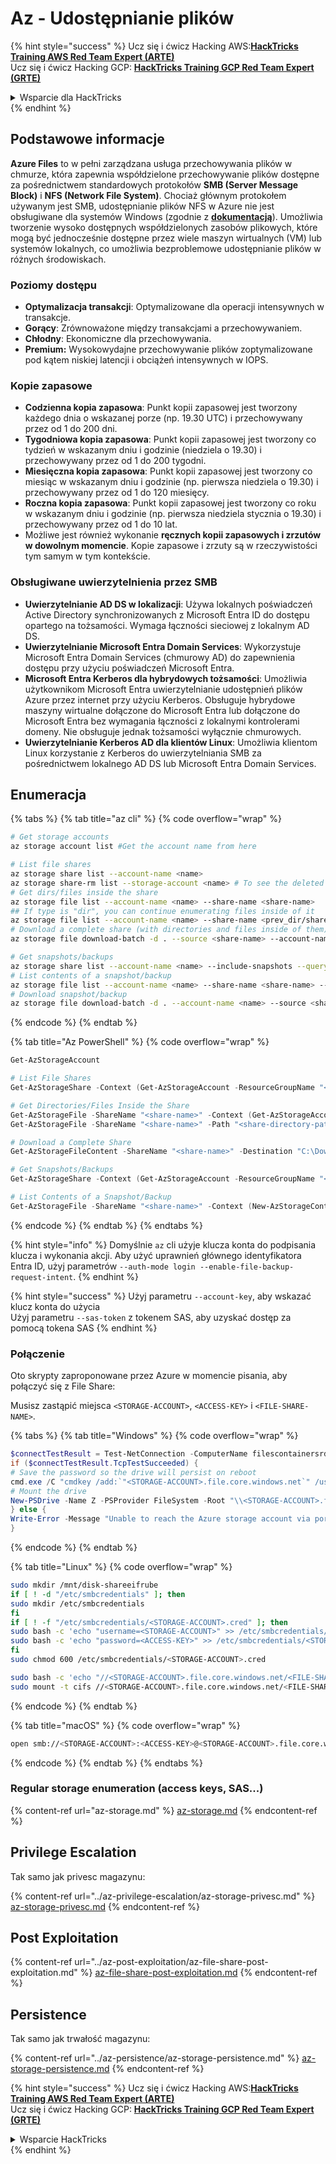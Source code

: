 # Az - Udostępnianie plików

{% hint style="success" %}
Ucz się i ćwicz Hacking AWS:<img src="../../../.gitbook/assets/image (1) (1) (1) (1).png" alt="" data-size="line">[**HackTricks Training AWS Red Team Expert (ARTE)**](https://training.hacktricks.xyz/courses/arte)<img src="../../../.gitbook/assets/image (1) (1) (1) (1).png" alt="" data-size="line">\
Ucz się i ćwicz Hacking GCP: <img src="../../../.gitbook/assets/image (2) (1).png" alt="" data-size="line">[**HackTricks Training GCP Red Team Expert (GRTE)**<img src="../../../.gitbook/assets/image (2) (1).png" alt="" data-size="line">](https://training.hacktricks.xyz/courses/grte)

<details>

<summary>Wsparcie dla HackTricks</summary>

* Sprawdź [**plany subskrypcyjne**](https://github.com/sponsors/carlospolop)!
* **Dołącz do** 💬 [**grupy Discord**](https://discord.gg/hRep4RUj7f) lub [**grupy telegramowej**](https://t.me/peass) lub **śledź** nas na **Twitterze** 🐦 [**@hacktricks\_live**](https://twitter.com/hacktricks_live)**.**
* **Dziel się trikami hackingowymi, przesyłając PR-y do** [**HackTricks**](https://github.com/carlospolop/hacktricks) i [**HackTricks Cloud**](https://github.com/carlospolop/hacktricks-cloud) repozytoriów na GitHubie.

</details>
{% endhint %}

## Podstawowe informacje

**Azure Files** to w pełni zarządzana usługa przechowywania plików w chmurze, która zapewnia współdzielone przechowywanie plików dostępne za pośrednictwem standardowych protokołów **SMB (Server Message Block)** i **NFS (Network File System)**. Chociaż głównym protokołem używanym jest SMB, udostępnianie plików NFS w Azure nie jest obsługiwane dla systemów Windows (zgodnie z [**dokumentacją**](https://learn.microsoft.com/en-us/azure/storage/files/files-nfs-protocol)). Umożliwia tworzenie wysoko dostępnych współdzielonych zasobów plikowych, które mogą być jednocześnie dostępne przez wiele maszyn wirtualnych (VM) lub systemów lokalnych, co umożliwia bezproblemowe udostępnianie plików w różnych środowiskach.

### Poziomy dostępu

* **Optymalizacja transakcji**: Optymalizowane dla operacji intensywnych w transakcje.
* **Gorący**: Zrównoważone między transakcjami a przechowywaniem.
* **Chłodny**: Ekonomiczne dla przechowywania.
* **Premium:** Wysokowydajne przechowywanie plików zoptymalizowane pod kątem niskiej latencji i obciążeń intensywnych w IOPS.

### Kopie zapasowe

* **Codzienna kopia zapasowa**: Punkt kopii zapasowej jest tworzony każdego dnia o wskazanej porze (np. 19.30 UTC) i przechowywany przez od 1 do 200 dni.
* **Tygodniowa kopia zapasowa**: Punkt kopii zapasowej jest tworzony co tydzień w wskazanym dniu i godzinie (niedziela o 19.30) i przechowywany przez od 1 do 200 tygodni.
* **Miesięczna kopia zapasowa**: Punkt kopii zapasowej jest tworzony co miesiąc w wskazanym dniu i godzinie (np. pierwsza niedziela o 19.30) i przechowywany przez od 1 do 120 miesięcy.
* **Roczna kopia zapasowa**: Punkt kopii zapasowej jest tworzony co roku w wskazanym dniu i godzinie (np. pierwsza niedziela stycznia o 19.30) i przechowywany przez od 1 do 10 lat.
* Możliwe jest również wykonanie **ręcznych kopii zapasowych i zrzutów w dowolnym momencie**. Kopie zapasowe i zrzuty są w rzeczywistości tym samym w tym kontekście.

### Obsługiwane uwierzytelnienia przez SMB

* **Uwierzytelnianie AD DS w lokalizacji**: Używa lokalnych poświadczeń Active Directory synchronizowanych z Microsoft Entra ID do dostępu opartego na tożsamości. Wymaga łączności sieciowej z lokalnym AD DS.
* **Uwierzytelnianie Microsoft Entra Domain Services**: Wykorzystuje Microsoft Entra Domain Services (chmurowy AD) do zapewnienia dostępu przy użyciu poświadczeń Microsoft Entra.
* **Microsoft Entra Kerberos dla hybrydowych tożsamości**: Umożliwia użytkownikom Microsoft Entra uwierzytelnianie udostępnień plików Azure przez internet przy użyciu Kerberos. Obsługuje hybrydowe maszyny wirtualne dołączone do Microsoft Entra lub dołączone do Microsoft Entra bez wymagania łączności z lokalnymi kontrolerami domeny. Nie obsługuje jednak tożsamości wyłącznie chmurowych.
* **Uwierzytelnianie Kerberos AD dla klientów Linux**: Umożliwia klientom Linux korzystanie z Kerberos do uwierzytelniania SMB za pośrednictwem lokalnego AD DS lub Microsoft Entra Domain Services.

## Enumeracja


{% tabs %}
{% tab title="az cli" %}
{% code overflow="wrap" %}
```bash
# Get storage accounts
az storage account list #Get the account name from here

# List file shares
az storage share list --account-name <name>
az storage share-rm list --storage-account <name> # To see the deleted ones too --include-deleted
# Get dirs/files inside the share
az storage file list --account-name <name> --share-name <share-name>
## If type is "dir", you can continue enumerating files inside of it
az storage file list --account-name <name> --share-name <prev_dir/share-name>
# Download a complete share (with directories and files inside of them)
az storage file download-batch -d . --source <share-name> --account-name <name>

# Get snapshots/backups
az storage share list --account-name <name> --include-snapshots --query "[?snapshot != null]"
# List contents of a snapshot/backup
az storage file list --account-name <name> --share-name <share-name> --snapshot <snapshot-version> #e.g. "2024-11-25T11:26:59.0000000Z"
# Download snapshot/backup
az storage file download-batch -d . --account-name <name> --source <share-name> --snapshot <snapshot-version>
```
{% endcode %}
{% endtab %}

{% tab title="Az PowerShell" %}
{% code overflow="wrap" %}
```powershell
Get-AzStorageAccount

# List File Shares
Get-AzStorageShare -Context (Get-AzStorageAccount -ResourceGroupName "<resource-group-name>" -Name "<storage-account-name>").Context

# Get Directories/Files Inside the Share
Get-AzStorageFile -ShareName "<share-name>" -Context (Get-AzStorageAccount -ResourceGroupName "<resource-group-name>" -Name "<storage-account-name>").Context
Get-AzStorageFile -ShareName "<share-name>" -Path "<share-directory-path>" -Context (Get-AzStorageAccount -ResourceGroupName "<resource-group-name>" -Name "<storage-account-name>").Context

# Download a Complete Share
Get-AzStorageFileContent -ShareName "<share-name>" -Destination "C:\Download" -Path "<share-directory-path>" -Context (Get-AzStorageAccount -ResourceGroupName "<resource-group-name>" -Name "<storage-account-name>").Context

# Get Snapshots/Backups
Get-AzStorageShare -Context (Get-AzStorageAccount -ResourceGroupName "<resource-group-name>" -Name "<storage-account-name>").Context | Where-Object { $_.SnapshotTime -ne $null }

# List Contents of a Snapshot/Backup
Get-AzStorageFile -ShareName "<share-name>" -Context (New-AzStorageContext -StorageAccountName "<storage-account-name>" -StorageAccountKey (Get-AzStorageAccountKey -ResourceGroupName "<resource-group-name>" -Name "<storage-account-name>" | Select-Object -ExpandProperty Value) -SnapshotTime "<snapshot-version>")

```
{% endcode %}
{% endtab %}
{% endtabs %}

{% hint style="info" %}
Domyślnie `az` cli użyje klucza konta do podpisania klucza i wykonania akcji. Aby użyć uprawnień głównego identyfikatora Entra ID, użyj parametrów `--auth-mode login --enable-file-backup-request-intent`.
{% endhint %}

{% hint style="success" %}
Użyj parametru `--account-key`, aby wskazać klucz konta do użycia\
Użyj parametru `--sas-token` z tokenem SAS, aby uzyskać dostęp za pomocą tokena SAS
{% endhint %}

### Połączenie

Oto skrypty zaproponowane przez Azure w momencie pisania, aby połączyć się z File Share:

Musisz zastąpić miejsca `<STORAGE-ACCOUNT>`, `<ACCESS-KEY>` i `<FILE-SHARE-NAME>`. 

{% tabs %}
{% tab title="Windows" %}
{% code overflow="wrap" %}
```powershell
$connectTestResult = Test-NetConnection -ComputerName filescontainersrdtfgvhb.file.core.windows.net -Port 445
if ($connectTestResult.TcpTestSucceeded) {
# Save the password so the drive will persist on reboot
cmd.exe /C "cmdkey /add:`"<STORAGE-ACCOUNT>.file.core.windows.net`" /user:`"localhost\<STORAGE-ACCOUNT>`" /pass:`"<ACCESS-KEY>`""
# Mount the drive
New-PSDrive -Name Z -PSProvider FileSystem -Root "\\<STORAGE-ACCOUNT>.file.core.windows.net\<FILE-SHARE-NAME>" -Persist
} else {
Write-Error -Message "Unable to reach the Azure storage account via port 445. Check to make sure your organization or ISP is not blocking port 445, or use Azure P2S VPN, Azure S2S VPN, or Express Route to tunnel SMB traffic over a different port."
}
```
{% endcode %}
{% endtab %}

{% tab title="Linux" %}
{% code overflow="wrap" %}
```bash
sudo mkdir /mnt/disk-shareeifrube
if [ ! -d "/etc/smbcredentials" ]; then
sudo mkdir /etc/smbcredentials
fi
if [ ! -f "/etc/smbcredentials/<STORAGE-ACCOUNT>.cred" ]; then
sudo bash -c 'echo "username=<STORAGE-ACCOUNT>" >> /etc/smbcredentials/<STORAGE-ACCOUNT>.cred'
sudo bash -c 'echo "password=<ACCESS-KEY>" >> /etc/smbcredentials/<STORAGE-ACCOUNT>.cred'
fi
sudo chmod 600 /etc/smbcredentials/<STORAGE-ACCOUNT>.cred

sudo bash -c 'echo "//<STORAGE-ACCOUNT>.file.core.windows.net/<FILE-SHARE-NAME> /mnt/<FILE-SHARE-NAME> cifs nofail,credentials=/etc/smbcredentials/<STORAGE-ACCOUNT>.cred,dir_mode=0777,file_mode=0777,serverino,nosharesock,actimeo=30" >> /etc/fstab'
sudo mount -t cifs //<STORAGE-ACCOUNT>.file.core.windows.net/<FILE-SHARE-NAME> /mnt/<FILE-SHARE-NAME> -o credentials=/etc/smbcredentials/<STORAGE-ACCOUNT>.cred,dir_mode=0777,file_mode=0777,serverino,nosharesock,actimeo=30
```
{% endcode %}
{% endtab %}

{% tab title="macOS" %}
{% code overflow="wrap" %}
```bash
open smb://<STORAGE-ACCOUNT>:<ACCESS-KEY>@<STORAGE-ACCOUNT>.file.core.windows.net/<FILE-SHARE-NAME>
```
{% endcode %}
{% endtab %}
{% endtabs %}

### Regular storage enumeration (access keys, SAS...)

{% content-ref url="az-storage.md" %}
[az-storage.md](az-storage.md)
{% endcontent-ref %}

## Privilege Escalation

Tak samo jak privesc magazynu:

{% content-ref url="../az-privilege-escalation/az-storage-privesc.md" %}
[az-storage-privesc.md](../az-privilege-escalation/az-storage-privesc.md)
{% endcontent-ref %}

## Post Exploitation

{% content-ref url="../az-post-exploitation/az-file-share-post-exploitation.md" %}
[az-file-share-post-exploitation.md](../az-post-exploitation/az-file-share-post-exploitation.md)
{% endcontent-ref %}

## Persistence

Tak samo jak trwałość magazynu:

{% content-ref url="../az-persistence/az-storage-persistence.md" %}
[az-storage-persistence.md](../az-persistence/az-storage-persistence.md)
{% endcontent-ref %}

{% hint style="success" %}
Ucz się i ćwicz Hacking AWS:<img src="../../../.gitbook/assets/image (1) (1) (1) (1).png" alt="" data-size="line">[**HackTricks Training AWS Red Team Expert (ARTE)**](https://training.hacktricks.xyz/courses/arte)<img src="../../../.gitbook/assets/image (1) (1) (1) (1).png" alt="" data-size="line">\
Ucz się i ćwicz Hacking GCP: <img src="../../../.gitbook/assets/image (2) (1).png" alt="" data-size="line">[**HackTricks Training GCP Red Team Expert (GRTE)**<img src="../../../.gitbook/assets/image (2) (1).png" alt="" data-size="line">](https://training.hacktricks.xyz/courses/grte)

<details>

<summary>Wsparcie HackTricks</summary>

* Sprawdź [**plany subskrypcyjne**](https://github.com/sponsors/carlospolop)!
* **Dołącz do** 💬 [**grupy Discord**](https://discord.gg/hRep4RUj7f) lub [**grupy telegram**](https://t.me/peass) lub **śledź** nas na **Twitterze** 🐦 [**@hacktricks\_live**](https://twitter.com/hacktricks_live)**.**
* **Dziel się sztuczkami hackingowymi, przesyłając PR-y do** [**HackTricks**](https://github.com/carlospolop/hacktricks) i [**HackTricks Cloud**](https://github.com/carlospolop/hacktricks-cloud) repozytoriów github.

</details>
{% endhint %}
